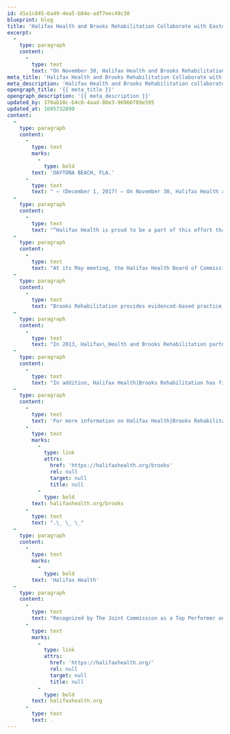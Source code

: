 ```yaml
---
id: d1e1c845-6a49-4ea5-b84e-adf7eec49c30
blueprint: blog
title: 'Halifax Health and Brooks Rehabilitation Collaborate with Easterseals Northeast Central Florida to Establish Pediatric Therapy Clinic'
excerpt:
  -
    type: paragraph
    content:
      -
        type: text
        text: "On November 30, Halifax Health and Brooks Rehabilitation, in collaboration with Easterseals Northeast Central Florida, will celebrate the grand opening of the Halifax Health | Brooks Rehabilitation – Pediatric Rehabilitation outpatient clinic, located at 311 North Clyde Morris Boulevard, on the campus of Halifax Health Medical Center of Daytona Beach.\_ "
meta_title: 'Halifax Health and Brooks Rehabilitation Collaborate with Easterseals Northeast Central Florida to Establish Pediatric Therapy Clinic'
meta_description: 'Halifax Health and Brooks Rehabilitation collaborate with Easterseals Northeast Central Florida to establish a pediatric therapy clinic.'
opengraph_title: '{{ meta_title }}'
opengraph_description: '{{ meta_description }}'
updated_by: 370ab10c-b4c0-4aad-88e3-96966f89e595
updated_at: 1695732899
content:
  -
    type: paragraph
    content:
      -
        type: text
        marks:
          -
            type: bold
        text: 'DAYTONA BEACH, FLA.'
      -
        type: text
        text: " – (December 1, 2017) – On November 30, Halifax Health and Brooks Rehabilitation, in collaboration with Easterseals Northeast Central Florida, will celebrate the grand opening of the Halifax Health | Brooks Rehabilitation – Pediatric Rehabilitation outpatient clinic, located at 311 North Clyde Morris Boulevard, on the campus of Halifax Health Medical Center of Daytona Beach.\_ The reception, which will include tours of the new facility, will take place from 4:30 to 6:30 p.m.\_ Representatives from Halifax Health, Brooks Rehabilitation and Easterseals will be in attendance.\_"
  -
    type: paragraph
    content:
      -
        type: text
        text: "“Halifax Health is proud to be a part of this effort that will ensure comprehensive pediatric therapy services continue to be provided in our community,” explains Jeff Feasel, president and chief executive officer for Halifax Health.\_ He adds, “Because of this collaboration, more families will be served as more will be eligible to receive services due to the expanded insurance options available through Halifax Health.”"
  -
    type: paragraph
    content:
      -
        type: text
        text: "At its May meeting, the Halifax Health Board of Commissioners, the seven-member panel that governs the 678-bed community health system, unanimously voted to provide $694,409 towards establishment of the clinic\_ The child-centered facility will offer services provided by Brooks Rehabilitation, a healthcare leader in pediatric therapy programs.\_ Brooks Rehabilitation provides management services for all of Halifax Health’s rehabilitation services.\_ With this new collaboration, Brooks Rehabilitation will supervise the center’s pediatric therapists.\_"
  -
    type: paragraph
    content:
      -
        type: text
        text: "Brooks Rehabilitation provides evidenced-based practice in order to provide high-quality patient outcomes.\_ The pediatric outpatient clinic will offer occupational therapy, physical therapy and speech therapy.\_ Members of the Easterseals pediatric therapy team have joined Brooks Rehabilitation, allowing the families and children receiving care from Easterseals to continue to be served using comprehensive, customized treatment plans and a seamless continuation of services.\_"
  -
    type: paragraph
    content:
      -
        type: text
        text: "In 2013, Halifax\_Health and Brooks Rehabilitation partnered to open the Halifax Health|Brooks Rehabilitation – Center for Inpatient Rehabilitation.\_ Located at Halifax Health Medical Center of Daytona Beach, the 40-bed, state-of-the-art inpatient rehabilitation center offers the full continuum of rehabilitation services for neurological and orthopedic injuries, including physical medicine, rehabilitation nursing, neuropsychology, occupational therapy, physical therapy, speech therapy, cognitive rehabilitation and recreation therapy."
  -
    type: paragraph
    content:
      -
        type: text
        text: "In addition, Halifax Health|Brooks Rehabilitation has five outpatient clinics located throughout Volusia and Flagler counties, offering exceptional physical, occupational and speech therapy services, with specialties in neurological rehabilitation, geriatrics, orthopedics, women’s health and vestibular/balance.\_"
  -
    type: paragraph
    content:
      -
        type: text
        text: 'For more information on Halifax Health|Brooks Rehabilitation – Center for Inpatient and Outpatient Rehabilitation, visit '
      -
        type: text
        marks:
          -
            type: link
            attrs:
              href: 'https://halifaxhealth.org/brooks'
              rel: null
              target: null
              title: null
          -
            type: bold
        text: halifaxhealth.org/brooks
      -
        type: text
        text: ".\_ \_ \_"
  -
    type: paragraph
    content:
      -
        type: text
        marks:
          -
            type: bold
        text: 'Halifax Health'
  -
    type: paragraph
    content:
      -
        type: text
        text: "Recognized by The Joint Commission as a Top Performer on Key Quality Measures, Halifax Health serves Volusia and Flagler counties, providing a continuum of healthcare services through a network of organizations including a tertiary hospital, community hospital, freestanding emergency department, an urgent care, psychiatric services, a cancer treatment center with five outreach locations, the area’s largest hospice, a center for inpatient rehabilitation, primary care walk-in clinics, a walk-in clinic specializing in women’s health, a pediatric community clinic, three children’s medical practices, a home healthcare agency, and an exclusive provider organization.\_ Halifax Health offers the area’s only Level II Trauma Center, Comprehensive Stroke Center, Pediatric Intensive Care Unit, Pediatric Emergency Department, Child and Adolescent Behavioral Services, complete Neurosurgical Services, OB Emergency Department and Level II Neonatal Intensive Care Unit that cares for babies born as early as 28 weeks.\_ For more information, visit "
      -
        type: text
        marks:
          -
            type: link
            attrs:
              href: 'https://halifaxhealth.org/'
              rel: null
              target: null
              title: null
          -
            type: bold
        text: halifaxhealth.org
      -
        type: text
        text: .
---
```

